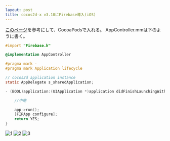 ```yaml
---
layout: post
title: cocos2d-x v3.10にFirebase導入(iOS)
---
```


[このページ](https://firebase.google.com/docs/ios/setup?hl=ja)を参考にして、CocoaPodsで入れる。
AppController.mmは下のように書く。
``` Objective-C
#import "Firebase.h"

@implementation AppController

#pragma mark -
#pragma mark Application lifecycle

// cocos2d application instance
static AppDelegate s_sharedApplication;

- (BOOL)application:(UIApplication *)application didFinishLaunchingWithOptions:(NSDictionary *)launchOptions {    

    //中略

    app->run();
    [FIRApp configure];
    return YES;
}
```
![1]({{site.baseurl}}/images/2016-07-08_1.png)
![2]({{site.baseurl}}/images/2016-07-08_2.png)
![3]({{site.baseurl}}/images/2016-07-08_3.png)
